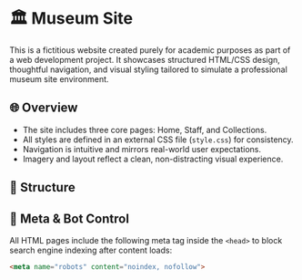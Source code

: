 # 🏛️ Museum Site

This is a fictitious website created purely for academic purposes as part of a web development project. It showcases structured HTML/CSS design, thoughtful navigation, and visual styling tailored to simulate a professional museum site environment.

## 🌐 Overview

- The site includes three core pages: Home, Staff, and Collections.
- All styles are defined in an external CSS file (`style.css`) for consistency.
- Navigation is intuitive and mirrors real-world user expectations.
- Imagery and layout reflect a clean, non-distracting visual experience.

## 🧭 Structure

## 📛 Meta & Bot Control

All HTML pages include the following meta tag inside the `<head>` to block search engine indexing after content loads:

```html
<meta name="robots" content="noindex, nofollow">

